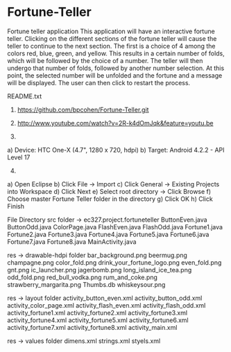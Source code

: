 Fortune-Teller
==============

Fortune teller application
This application will have an interactive fortune teller. Clicking on the different sections of the fortune teller will
cause the teller to continue to the next section. The first is a choice of 4 among the colors red, blue, green, and yellow.
This results in a certain number of folds, which will be followed by the choice of a number. The teller will then 
undergo that number of folds, followed by another number selection. At this point, the selected number will be unfolded
and the fortune and a message will be displayed. The user can then click to restart the process. 

README.txt

1) https://github.com/bpcohen/Fortune-Teller.git

2) http://www.youtube.com/watch?v=2R-k4dOmJqk&feature=youtu.be

3)
a) Device: HTC One-X (4.7", 1280 x 720, hdpi)
b) Target: Android 4.2.2 - API Level 17

4)
a) Open Eclipse
b) Click File -> Import
c) Click General -> Existing Projects into Workspace
d) Click Next
e) Select root directory -> Click Browse
f) Choose master Fortune Teller folder in the directory
g) Click OK
h) Click Finish

File Directory
src folder -> ec327.project.fortuneteller
ButtonEven.java
ButtonOdd.java
ColorPage.java
FlashEven.java
FlashOdd.java
Fortune1.java
Fortune2.java
Fortune3.java
Fortune4.java
Fortune5.java
Fortune6.java
Fortune7.java
Fortune8.java
MainActivity.java

res -> drawable-hdpi folder
bar_background.png
beermug.png
champagne.png
color_fold.png
drink_your_fortune_logo.png
even_fold.png
gnt.png
ic_launcher.png
jagerbomb.png
long_island_ice_tea.png
odd_fold.png
red_bull_vodka.png
rum_and_coke.png
strawberry_margarita.png
Thumbs.db
whiskeysour.png

res -> layout folder
activity_button_even.xml
activity_button_odd.xml
activity_color_page.xml
activity_flash_even.xml
activity_flash_odd.xml
activity_fortune1.xml
activity_fortune2.xml
activity_fortune3.xml
activity_fortune4.xml
activity_fortune5.xml
activity_fortune6.xml
activity_fortune7.xml
activity_fortune8.xml
activity_main.xml

res -> values folder
dimens.xml
strings.xml
styels.xml

